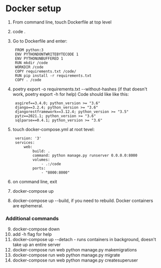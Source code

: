 # Docker setup

1. From command line, touch Dockerfile at top level
2. code .
3. Go to Dockerfile and enter:

        FROM python:3
        ENV PYTHONDONTWRITEBYTECODE 1
        ENV PYTHONUNBUFFERED 1
        RUN mkdir /code
        WORKDIR /code
        COPY requirements.txt /code/
        RUN pip install -r requirements.txt
        COPY . /code

4. poetry export -o requirements.txt --without-hashes
(if that doesn't work, poetry export -h for help) Code should like like this:

        asgiref==3.4.0; python_version >= "3.6"
        django==3.2.4; python_version >= "3.6"
        djangorestframework==3.12.4; python_version >= "3.5"
        pytz==2021.1; python_version >= "3.6"
        sqlparse==0.4.1; python_version >= "3.6"

5. touch docker-compose.yml at root tevel:

        version: '3'
        services:
            web:
                build: .
                command: python manage.py runserver 0.0.0.0:8000
                volumes: 
                    - .:/code
                ports:
                    - "8000:8000"

6. on command line, exit

7. docker-compose up

8. docker-compose up --build, if you need to rebuild. Docker containers are ephemeral.

### Additional commands

9. docker-compose down
10. add -h flag for help
11. docker-compose up --detach - runs containers in background, doesn't take up an entire server
12. docker-compose run web python manage.py makemigrations
13. docker-compose run web python manage.py migrate
14. docker-compose run web python manage.py createsuperuser